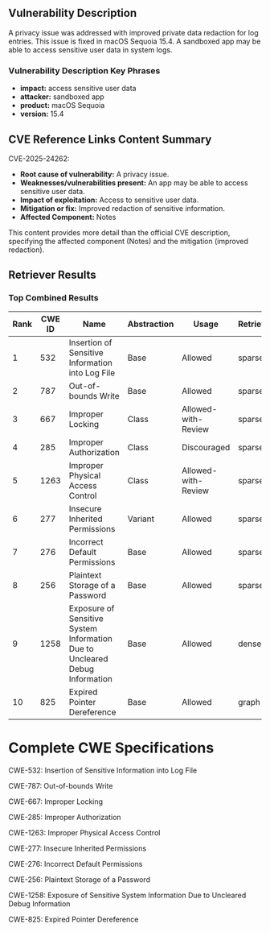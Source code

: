 ## Vulnerability Description
A privacy issue was addressed with improved private data redaction for log entries. This issue is fixed in macOS Sequoia 15.4. A sandboxed app may be able to access sensitive user data in system logs.

### Vulnerability Description Key Phrases
- **impact:** access sensitive user data
- **attacker:** sandboxed app
- **product:** macOS Sequoia
- **version:** 15.4

## CVE Reference Links Content Summary
CVE-2025-24262:

* **Root cause of vulnerability:** A privacy issue.
* **Weaknesses/vulnerabilities present:** An app may be able to access sensitive user data.
* **Impact of exploitation:** Access to sensitive user data.
* **Mitigation or fix:** Improved redaction of sensitive information.
* **Affected Component:** Notes

This content provides more detail than the official CVE description, specifying the affected component (Notes) and the mitigation (improved redaction).

## Retriever Results

### Top Combined Results

| Rank | CWE ID | Name | Abstraction | Usage  | Retrievers | Individual Scores |
|------|--------|------|-------------|-------|------------|-------------------|
| 1 | 532 | Insertion of Sensitive Information into Log File | Base | Allowed | sparse | 0.071 |
| 2 | 787 | Out-of-bounds Write | Base | Allowed | sparse | 0.067 |
| 3 | 667 | Improper Locking | Class | Allowed-with-Review | sparse | 0.065 |
| 4 | 285 | Improper Authorization | Class | Discouraged | sparse | 0.065 |
| 5 | 1263 | Improper Physical Access Control | Class | Allowed-with-Review | sparse | 0.064 |
| 6 | 277 | Insecure Inherited Permissions | Variant | Allowed | sparse | 0.063 |
| 7 | 276 | Incorrect Default Permissions | Base | Allowed | sparse | 0.063 |
| 8 | 256 | Plaintext Storage of a Password | Base | Allowed | sparse | 0.062 |
| 9 | 1258 | Exposure of Sensitive System Information Due to Uncleared Debug Information | Base | Allowed | dense | 0.455 |
| 10 | 825 | Expired Pointer Dereference | Base | Allowed | graph | 0.002 |



# Complete CWE Specifications

CWE-532: Insertion of Sensitive Information into Log File

CWE-787: Out-of-bounds Write

CWE-667: Improper Locking

CWE-285: Improper Authorization

CWE-1263: Improper Physical Access Control

CWE-277: Insecure Inherited Permissions

CWE-276: Incorrect Default Permissions

CWE-256: Plaintext Storage of a Password

CWE-1258: Exposure of Sensitive System Information Due to Uncleared Debug Information

CWE-825: Expired Pointer Dereference